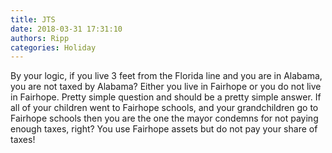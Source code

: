 ```yaml
---
title: JTS
date: 2018-03-31 17:31:10
authors: Ripp
categories: Holiday
---
```


 By your logic, if you live 3 feet from the Florida line and you are in Alabama, you are not taxed by Alabama? Either you live in Fairhope or you do not live in Fairhope. Pretty simple question and should be a pretty simple answer. If all of your children went to Fairhope schools, and your grandchildren go to Fairhope schools then you are the one the mayor condemns for not paying enough taxes, right? You use Fairhope assets but do not pay your share of taxes!